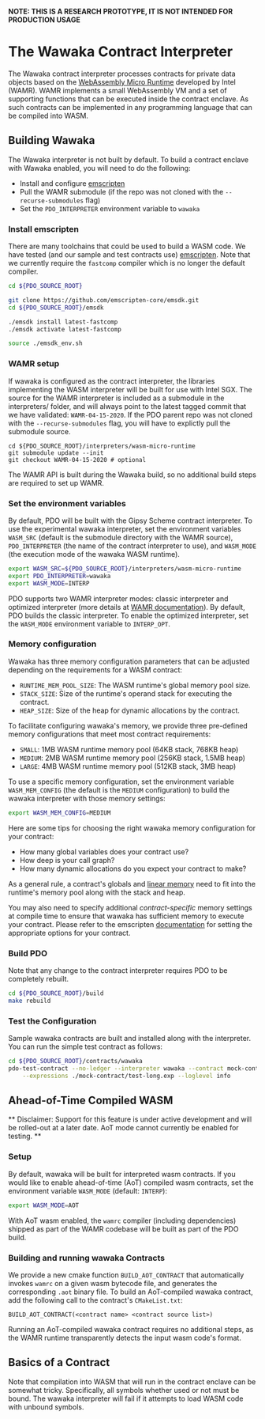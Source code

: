 <!--- -*- mode: markdown; fill-column: 100 -*- --->
<!---
Licensed under Creative Commons Attribution 4.0 International License
https://creativecommons.org/licenses/by/4.0/
--->

**NOTE: THIS IS A RESEARCH PROTOTYPE, IT IS NOT INTENDED FOR PRODUCTION USAGE**

# The Wawaka Contract Interpreter #

The Wawaka contract interpreter processes contracts for private data
objects based on the
[WebAssembly Micro Runtime](https://github.com/intel/wasm-micro-runtime)
developed by Intel (WAMR). WAMR implements a small WebAssembly VM and a
set of supporting functions that can be executed inside the contract
enclave. As such contracts can be implemented in any programming
language that can be compiled into WASM.

## Building Wawaka ##

The Wawaka interpreter is not built by default. To build a contract
enclave with Wawaka enabled, you will need to do the following:

  * Install and configure [emscripten](https://emscripten.org/)
  * Pull the WAMR submodule (if the repo was not cloned with the `--recurse-submodules` flag)
  * Set the `PDO_INTERPRETER` environment variable to `wawaka`

### Install emscripten ###

There are many toolchains that could be used to build a WASM code. We have tested (and our sample
and test contracts use) [emscripten](https://emscripten.org/). Note that we currently require the `fastcomp` compiler which is no longer the default compiler.

```bash
cd ${PDO_SOURCE_ROOT}

git clone https://github.com/emscripten-core/emsdk.git
cd ${PDO_SOURCE_ROOT}/emsdk

./emsdk install latest-fastcomp
./emsdk activate latest-fastcomp

source ./emsdk_env.sh
```

### WAMR setup ###

If wawaka is configured as the contract interpreter, the libraries implementing the WASM interpreter
will be built for use with Intel SGX. The source for the WAMR interpreter is
included as a submodule in the interpreters/ folder, and will
always point to the latest tagged commit that we have validated: `WAMR-04-15-2020`.
If the PDO parent repo was not cloned with the `--recurse-submodules` flag,
you will have to explictly pull the submodule source.

```
cd ${PDO_SOURCE_ROOT}/interpreters/wasm-micro-runtime
git submodule update --init
git checkout WAMR-04-15-2020 # optional
```

The WAMR API is built during the Wawaka build, so no additional
build steps are required to set up WAMR.

### Set the environment variables ###

By default, PDO will be built with the Gipsy Scheme contract interpreter. To use the experimental wawaka interpreter, set the environment variables `WASM_SRC` (default is the submodule directory with the WAMR source), `PDO_INTERPRETER` (the name of the contract interpreter to use), and `WASM_MODE` (the
execution mode of the wawaka WASM runtime).

```bash
export WASM_SRC=${PDO_SOURCE_ROOT}/interpreters/wasm-micro-runtime
export PDO_INTERPRETER=wawaka
export WASM_MODE=INTERP
```

PDO supports two WAMR interpreter modes: classic
interpreter and optimized interpreter (more details at
[WAMR documentation](https://github.com/bytecodealliance/wasm-micro-runtime/blob/master/doc/build_wamr.md#configure-interpreter)).
By default, PDO builds the classic interpreter. To enable the
optimized interpreter, set the `WASM_MODE` environment variable
to `INTERP_OPT`.

### Memory configuration ###

Wawaka has three memory configuration parameters that can
be adjusted depending on the requirements for a WASM contract:
- `RUNTIME_MEM_POOL_SIZE`: The WASM runtime's global memory pool size.
- `STACK_SIZE`: Size of the runtime's operand stack for executing
the contract.
- `HEAP_SIZE`: Size of the heap for dynamic allocations
by the contract.

To facilitate configuring wawaka's memory, we provide
three pre-defined memory configurations that meet most
contract requirements:
- `SMALL`: 1MB WASM runtime memory pool (64KB stack, 768KB heap)
- `MEDIUM`: 2MB WASM runtime memory pool (256KB stack, 1.5MB heap)
- `LARGE`: 4MB WASM runtime memory pool (512KB stack, 3MB heap)

To use a specific memory configuration, set
the environment variable `WASM_MEM_CONFIG` (the default is the `MEDIUM`
configuration) to build the wawaka interpreter with those memory
settings:

```bash
export WASM_MEM_CONFIG=MEDIUM
```

Here are some tips for choosing the right wawaka memory configuration
for your contract:
- How many global variables does your contract use?
- How deep is your call graph?
- How many dynamic allocations do you expect your contract to make?

As a general rule, a contract's globals and
[linear memory](https://webassembly.org/docs/semantics/#linear-memory)
need to fit into the runtime's memory pool along with
the stack and heap.

You may also need to specify additional _contract-specific_
memory settings at compile time to ensure that wawaka has sufficient
memory to execute your contract. Please refer to
the emscripten [documentation](https://emscripten.org/docs/tools_reference/emcc.html) for setting the appropriate
options for your contract.

### Build PDO ###

Note that any change to the contract interpreter requires PDO to be completely rebuilt.

```bash
cd ${PDO_SOURCE_ROOT}/build
make rebuild
```

### Test the Configuration ###

Sample wawaka contracts are built and installed along with the
interpreter. You can run the simple test contract as follows:

```bash
cd ${PDO_SOURCE_ROOT}/contracts/wawaka
pdo-test-contract --no-ledger --interpreter wawaka --contract mock-contract \
    --expressions ./mock-contract/test-long.exp --loglevel info
```

## Ahead-of-Time Compiled WASM
** Disclaimer: Support for this feature is under active development and will be rolled-out at a later date. AoT mode cannot currently be enabled for testing. **

### Setup

By default, wawaka will be built for interpreted wasm contracts.
If you would like to enable
ahead-of-time (AoT) compiled wasm contracts, set the environment variable `WASM_MODE` (default: `INTERP`):

```bash
export WASM_MODE=AOT
```

With AoT wasm enabled, the `wamrc` compiler (including dependencies)
shipped as part of the WAMR codebase will be built
as part of the PDO build.

### Building and running wawaka Contracts

We provide a new cmake function `BUILD_AOT_CONTRACT` that
automatically invokes `wamrc` on a given wasm bytecode file,
and generates the corresponding `.aot` binary file. 
To build an AoT-compiled wawaka contract, add the following call to the contract's
`CMakeList.txt`:

```
BUILD_AOT_CONTRACT(<contract name> <contract source list>)
```

Running an AoT-compiled wawaka contract requires no additional steps,
as the WAMR runtime transparently detects the input wasm code's format.

## Basics of a Contract ##

Note that compilation into WASM that will run in the contract enclave can be somewhat tricky. Specifically, all symbols whether used or not must be bound. The wawaka interpreter will fail if it attempts to load WASM code with unbound symbols.
